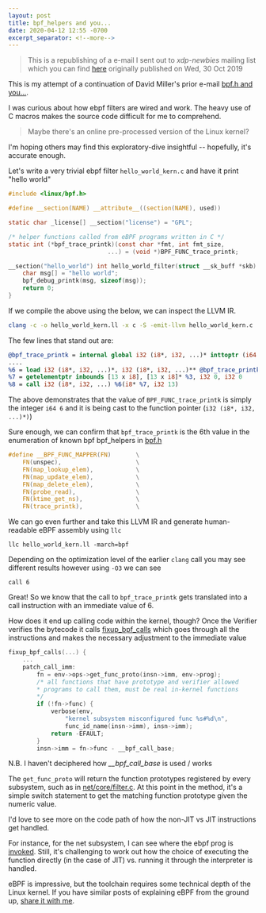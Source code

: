 ```yaml
---
layout: post
title: bpf_helpers and you...
date: 2020-04-12 12:55 -0700
excerpt_separator: <!--more-->
---
```

> This is a republishing of a e-mail I sent out to *xdp-newbies* mailing list which you can find [here](https://www.spinics.net/lists/xdp-newbies/msg01422.html) originally published on Wed, 30 Oct 2019
 
This is my attempt of a continuation of David Miller's prior e-mail
[bpf.h and you...](https://www.spinics.net/lists/xdp-newbies/msg00179.html).

I was curious about how ebpf filters are wired and work. The heavy use of C
macros makes the source code difficult for me to comprehend.

> Maybe there's an online pre-processed version of the Linux kernel?

I'm hoping others may find this exploratory-dive insightful -- hopefully,
it's accurate enough.

<!--more-->

Let's write a very trivial ebpf filter `hello_world_kern.c` and have
it print "hello world"

```c
#include <linux/bpf.h>

#define __section(NAME) __attribute__((section(NAME), used))

static char _license[] __section("license") = "GPL";

/* helper functions called from eBPF programs written in C */
static int (*bpf_trace_printk)(const char *fmt, int fmt_size,
                            ...) = (void *)BPF_FUNC_trace_printk;

__section("hello_world") int hello_world_filter(struct __sk_buff *skb) {
    char msg[] = "hello world";
    bpf_debug_printk(msg, sizeof(msg));
    return 0;
}
```

If we compile the above using the below, we can inspect the LLVM IR.

```bash    
clang -c -o hello_world_kern.ll -x c -S -emit-llvm hello_world_kern.c
```

The few lines that stand out are:

```llvm
@bpf_trace_printk = internal global i32 (i8*, i32, ...)* inttoptr (i64 6 to i32 (i8*, i32, ...)*), align 8
....
%6 = load i32 (i8*, i32, ...)*, i32 (i8*, i32, ...)** @bpf_trace_printk, align 8
%7 = getelementptr inbounds [13 x i8], [13 x i8]* %3, i32 0, i32 0
%8 = call i32 (i8*, i32, ...) %6(i8* %7, i32 13)
```

The above demonstrates that the value of `BPF_FUNC_trace_printk` is
simply the integer `i64 6` and it is being cast to the function pointer (`i32 (i8*, i32, ...)*)`)

Sure enough, we can confirm that `bpf_trace_printk` is the 6th value
in the enumeration of known bpf bpf_helpers in [bpf.h](https://elixir.bootlin.com/linux/v5.3.7/source/include/uapi/linux/bpf.h#L2724)

```c
#define __BPF_FUNC_MAPPER(FN)       \
    FN(unspec),                     \
    FN(map_lookup_elem),            \
    FN(map_update_elem),            \
    FN(map_delete_elem),            \
    FN(probe_read),                 \
    FN(ktime_get_ns),               \
    FN(trace_printk),               \
```

We can go even further and take this LLVM IR and generate human-readable eBPF assembly using `llc`

    llc hello_world_kern.ll -march=bpf

Depending on the optimization level of the earlier `clang` call you
may see different results however using `-O3` we can see

    call 6

Great! So we know that the call to `bpf_trace_printk` gets translated
into a call instruction with an immediate value of 6.

How does it end up calling code within the kernel, though?
Once the Verifier verifies the bytecode it calls [fixup_bpf_calls](https://elixir.bootlin.com/linux/v5.3.8/source/kernel/bpf/verifier.c#L8869)
which goes through all the instructions and makes the necessary
adjustment to the immediate value

```c
fixup_bpf_calls(...) {
    ...
    patch_call_imm:
        fn = env->ops->get_func_proto(insn->imm, env->prog);
        /* all functions that have prototype and verifier allowed
        * programs to call them, must be real in-kernel functions
        */
        if (!fn->func) {
            verbose(env,
                "kernel subsystem misconfigured func %s#%d\n",
                func_id_name(insn->imm), insn->imm);
            return -EFAULT;
        }
        insn->imm = fn->func - __bpf_call_base;
```
N.B. I haven't deciphered how *__bpf_call_base* is used / works

The `get_func_proto` will return the function prototypes registered by
every subsystem, such as in [net/core/filter.c](https://elixir.bootlin.com/linux/v5.3.8/source/net/core/filter.c#L5991).
At this point in the method, it's a simple switch statement to get the
matching function prototype given the numeric value.

I'd love to see more on the code path of how the non-JIT vs JIT
instructions get handled.

For instance, for the net subsystem, I can see where the ebpf prog is [invoked](https://elixir.bootlin.com/linux/v5.3.8/source/net/core/filter.c#L119).
Still, it's challenging to work out how the choice of executing the
function directly (in the case of JIT) vs. running it through the
interpreter is handled.

eBPF is impressive, but the toolchain requires some technical depth of the Linux kernel. If you have similar posts of explaining eBPF from the ground up, [share it with me](mailto:farid.m.zakaria@gmail.com).
